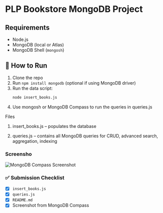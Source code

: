 # PLP Bookstore MongoDB Project

## Requirements
- Node.js
- MongoDB (local or Atlas)
- MongoDB Shell (`mongosh`)

## 🚀 How to Run

1. Clone the repo
2. Run `npm install mongodb` (optional if using MongoDB driver)
3. Run the data script:
   ```bash
   node insert_books.js

4. Use mongosh or MongoDB Compass to run the queries in queries.js

Files

1. insert_books.js – populates the database

2. queries.js – contains all MongoDB queries for CRUD, advanced search, aggregation, indexing


### Screensho
![MongoDB Compass Screenshot](plp-mongosh.png)

### ✅ Submission Checklist

- [x] `insert_books.js`
- [x] `queries.js`
- [x] `README.md`
- [x] Screenshot from MongoDB Compass